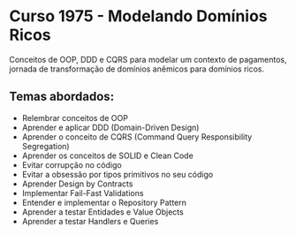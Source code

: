 # Curso 1975 - Modelando Domínios Ricos

Conceitos de OOP, DDD e CQRS para modelar um contexto de pagamentos, jornada de transformação de domínios anêmicos para domínios ricos.

## Temas abordados:

*   Relembrar conceitos de OOP
*   Aprender e aplicar DDD (Domain-Driven Design)
*   Aprender o conceito de CQRS (Command Query Responsibility Segregation)
*   Aprender os conceitos de SOLID e Clean Code
*   Evitar corrupção no código
*   Evitar a obsessão por tipos primitivos no seu código
*   Aprender Design by Contracts
*   Implementar Fail-Fast Validations
*   Entender e implementar o Repository Pattern
*   Aprender a testar Entidades e Value Objects
*   Aprender a testar Handlers e Queries

